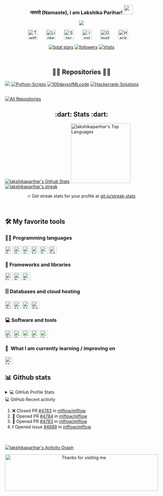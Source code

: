 <h3 align="center">
   नमस्ते (Namaste), I am Lakshika Parihar!
  <img src="https://media.giphy.com/media/WqR7WfQVrpXNcmrm81/giphy.gif" width="30">
</h3>

<!-- Typing SVG by DenverCoder1 - https://github.com/DenverCoder1/readme-typing-svg -->
<p align="center">
<a href="https://github.com/DenverCoder1/readme-typing-svg"><img src="https://readme-typing-svg.herokuapp.com/?lines=Always+Learning+New+things;Python+Developer;Self-taught+Data+Analyst;6%2B%20years+of+coding+experience&font=Fira%20Code&center=true&width=440&height=45&vCenter=true&size=22"></a>
</p>

<!-- Social icons section -->
<p align="center">
  <a href="https://twitter.com/Lakshika_2000"><img width="32px" alt="Twitter" title="Twitter" src="https://raw.githubusercontent.com/rahuldkjain/github-profile-readme-generator/master/src/images/icons/Social/twitter.svg"/></a>
  &#8287;&#8287;&#8287;&#8287;&#8287;
  <a href="https://www.linkedin.com/in/lakshika-parihar-120875158/"><img width="32px" alt="LinkedIn" title="LinkedIn" src="https://raw.githubusercontent.com/rahuldkjain/github-profile-readme-generator/master/src/images/icons/Social/linked-in-alt.svg"/></a>
  &#8287;&#8287;&#8287;&#8287;&#8287;
  <a href="https://stackoverflow.com/users/13890216/lakshika-parihar"><img width="32px" alt="Stack Overflow" title="Stack Overflow" src="https://raw.githubusercontent.com/rahuldkjain/github-profile-readme-generator/master/src/images/icons/Social/stack-overflow.svg"/></a>
  &#8287;&#8287;&#8287;&#8287;&#8287;
  <a href="https://www.instagram.com/pariharlakshika/"><img width="32px" alt="Instagram" title="Instagram" src="https://raw.githubusercontent.com/rahuldkjain/github-profile-readme-generator/master/src/images/icons/Social/instagram.svg"/></a>
  &#8287;&#8287;&#8287;&#8287;&#8287;
   <a href="mailto:pariharlakshika@gmail.com"><img width="32px" alt="Gmail" title="Gmail" src="https://img.icons8.com/doodle/48/000000/gmail-new.png"/></a>
  &#8287;&#8287;&#8287;&#8287;&#8287;
  <a href="https://www.hackerrank.com/pariharlakshika"><img width="32px" alt="HackerRank" title="HackerRank" src="https://raw.githubusercontent.com/rahuldkjain/github-profile-readme-generator/master/src/images/icons/Social/hackerrank.svg" /></a>
  &#8287;&#8287;&#8287;&#8287;&#8287;
</p>



<!-- Social badges section -->
<!-- Badges with custom icons - https://github.com/DenverCoder1/custom-icon-badges -->
<!-- YouTube stats - https://github.com/DenverCoder1/github-readme-youtube-stats -->
<!-- View counter - https://github.com/DenverCoder1/Simple-View-Counter -->
<!-- Star counter - https://github.com/idealclover/GitHub-Star-Counter -->
<p align="center">
  <a href="https://github.com/lakshikaparihar?tab=repositories&sort=stargazers">
    <img alt="total stars" title="Total stars on GitHub" src="https://custom-icon-badges.herokuapp.com/badge/dynamic/json?logo=star&color=55960c&labelColor=488207&label=Stars&style=for-the-badge&query=%24.stars&url=https://api.github-star-counter.workers.dev/user/lakshikaparihar"/></a>
  <a href="https://github.com/lakshikaparihar?tab=followers">
    <img alt="followers" title="Follow me on Github" src="https://custom-icon-badges.herokuapp.com/github/followers/lakshikaparihar?color=236ad3&labelColor=1155ba&style=for-the-badge&logo=person-add&label=Follow&logoColor=white"/></a>
  <a href="https://visitor-badge.laobi.icu/badge?page_id=lakshikaparihar.visitor-badge&title=Visits">
    <img alt="Visits" src="https://badges.pufler.dev/visits/lakshikaparihar/lakshikaparihar?page_id=lakshikaparihar.visitor-badge&logo=eye&color=c179d4&labelColor=9811ba&style=for-the-badge&label=Visits&logoColor=white"></a>  
</p>

<br>
<h2 align="center">👨‍💻 Repositories 👨‍💻</h2>
<!-- Repo info cards - https://github.com/anuraghazra/github-readme-stats -->
<!-- Small repo cards (fork) - https://github.com/DenverCoder1/github-readme-stats -->
<p align="centre">
<a href="https://github.com/lakshikaparihar/Covid19-prediction-using-SIR-model">
  <img align="centre" src="https://github-readme-stats.vercel.app/api/pin/?username=lakshikaparihar&repo=Covid19-prediction-using-SIR-model&theme=react&bg_color=1F222E&title_color=F85D7F&icon_color=F8D866&show_icons=false&border_radius=10&border_color=F85D7F"  /></a>
<a href="https://github.com/lakshikaparihar/Python-Scripts" >
   <img align="centre" src="https://github-readme-stats.vercel.app/api/pin/?username=lakshikaparihar&repo=Python-Scripts&theme=react&bg_color=1F222E&title_color=F85D7F&icon_color=F8D866&show_icons=false&border_radius=10&border_color=F85D7F" alt="Python-Scripts" ></a>
<a href="https://github.com/lakshikaparihar/100daysofMLcode">
 <img align="centre" src="https://github-readme-stats.vercel.app/api/pin/?username=lakshikaparihar&repo=100daysofMLcode&theme=react&bg_color=1F222E&title_color=F85D7F&icon_color=F8D866&show_icons=false&border_radius=10&border_color=F85D7F" alt="100daysofMLcode"></a>
<a href="https://github.com/lakshikaparihar/Hackerrank-Solutions">
   <img align="centre" src="https://github-readme-stats.vercel.app/api/pin/?username=lakshikaparihar&repo=Hackerrank-Solutions&theme=react&bg_color=1F222E&title_color=F85D7F&icon_color=F8D866&show_icons=false&border_radius=10&border_color=F85D7F" alt="Hackerrank-Solutions"></a>

<br>
   <br>

<p align="left">
  <a href="https://github.com/lakshikaparihar?tab=repositories&sort=stargazers"><img alt="All Repositories" title="All Repositories" src="https://custom-icon-badges.herokuapp.com/badge/-All%20Repos-2962FF?style=for-the-badge&logoColor=white&logo=repo"/></a>
</p>


<h2 align="center"> :dart: Stats :dart:</h2>
<!-- GitHub Readme Streak Stats - https://github.com/DenverCoder1/github-readme-streak-stats -->
   
<!-- https://github.com/anuraghazra/github-readme-stats -->
<p>
    <a href="https://github.com/anuraghazra/github-readme-stats">
     <img alt="lakshikaparihar's Github Stats" src="https://denvercoder1-github-readme-stats.vercel.app/api/?username=lakshikaparihar&show_icons=true&count_private=true&theme=react&hide_border=true&bg_color=1F222E&title_color=F85D7F&icon_color=F8D866"/></a>
    <a href="https://github.com/anuraghazra/github-readme-stats">
     <img alt="lakshikaparihar's Top Languages" src="https://github-readme-stats.vercel.app/api/top-langs/?username=lakshikaparihar&langs_count=8&layout=compact&theme=react&hide_border=true&bg_color=1F222E&title_color=F85D7F&icon_color=F8D866&hide=Jupyter%20Notebook" height="196px"/>
   <a href="https://github.com/DenverCoder1/github-readme-streak-stats">
    <img title="🔥 Get streak stats for your profile at git.io/streak-stats" alt="lakshikaparihar's streak" src="https://github-readme-streak-stats.herokuapp.com/?user=lakshikaparihar&theme=monokai-metallian&hide_border=true"/></a>
  <p align="center">🔥 Get streak stats for your profile at <a href="https://git.io/streak-stats">git.io/streak-stats</a></p>
</p>

<!-- Some badges are from https://github.com/Ileriayo/markdown-badges -->

<br>

## 🛠️ My favorite tools

### 👨‍💻 Programming languages

<p>
    <a href="https://github.com/search?q=user%3ADenverCoder1+language%3Abash"><img alt="Bash" src="https://img.shields.io/badge/Bash-121011.svg?logo=gnu-bash&logoColor=white" height="25"></a>
    <a href="https://github.com/search?q=user%3ADenverCoder1+language%3Ac"><img alt="C" src="https://custom-icon-badges.herokuapp.com/badge/C-03599C.svg?logo=c-in-hexagon&logoColor=white" height="25"></a>
    <a href="https://github.com/search?q=user%3ADenverCoder1+language%3Acpp"><img alt="C++" src="https://custom-icon-badges.herokuapp.com/badge/C++-9C033A.svg?logo=cpp2&logoColor=white" height="25"></a>
    <a href="https://github.com/search?q=user%3ADenverCoder1+language%3Amarkdown"><img alt="Markdown" src="https://img.shields.io/badge/Markdown-000000.svg?logo=markdown&logoColor=white" height="25"></a>
    <a href="https://github.com/search?q=user%3ADenverCoder1+language%3Apython"><img alt="Python" src="https://img.shields.io/badge/Python-14354C.svg?logo=python&logoColor=white" height="25"></a>
    <a href="https://github.com/search?q=user%3ADenverCoder1+language%3Asql"><img alt="SQL" src="https://custom-icon-badges.herokuapp.com/badge/SQL-025E8C.svg?logo=database&logoColor=white" height="25"></a>
</p>

### 🧰 Frameworks and libraries

<p>
    <a href="#"><img alt="NumPy" src="https://img.shields.io/badge/Numpy-013243.svg?logo=numpy&logoColor=white" height="25"></a>
    <a href="#"><img alt="Pandas" src="https://img.shields.io/badge/Pandas-150458.svg?logo=pandas&logoColor=white" height="25"></a>
    <a href="#"><img alt="Pytest" src="https://img.shields.io/badge/Pytest-0A9EDC.svg?logo=pytest&logoColor=white" height="25"></a>
</p>

### 🗄️ Databases and cloud hosting

<p>
    <a href="#"><img alt="GitHub Pages" src="https://img.shields.io/badge/GitHub%20Pages-327FC7.svg?logo=github&logoColor=white" height="25"></a>
    <a href="#"><img alt="MongoDB" src ="https://img.shields.io/badge/MongoDB-4ea94b.svg?logo=mongodb&logoColor=white" height="25"></a>
    <a href="#"><img alt="MySQL" src="https://img.shields.io/badge/MySQL-00f.svg?logo=mysql&logoColor=white" height="25"></a>
    <a href="#"><img alt="SQLite" src ="https://img.shields.io/badge/SQLite-07405e.svg?logo=sqlite&logoColor=white" height="25"></a>
</p>

### 💻 Software and tools

<p>
    <a href="#"><img alt="Git" src="https://img.shields.io/badge/Git-F05033.svg?logo=git&logoColor=white" height="25" ></a>
    <a href="#"><img alt="Google Sheets" src="https://img.shields.io/badge/Google%20Sheets-34A853.svg?logo=google%20sheets&logoColor=white" height="25" ></a>
    <a href="#"><img alt="Jupyter" src="https://img.shields.io/badge/Jupyter-F37626.svg?logo=Jupyter&logoColor=white" height="25" ></a>
    <a href="#"><img alt="Stack Overflow" src="https://img.shields.io/badge/-Stack%20Overflow-FE7A16?logo=stack-overflow&logoColor=white" height="25" ></a>
    <a href="#"><img alt="Visual Studio Code" src="https://img.shields.io/badge/Visual%20Studio%20Code-0078d7.svg?logo=visual-studio-code&logoColor=white" height="25" ></a>
</p>

### 📖  What I am currently learning / improving on

<p>
    <a href="#"><img alt="MySQL" src="https://img.shields.io/badge/MySQL-00f.svg?logo=mysql&logoColor=white" height="25"></a>
</p> 

## 📊 Github stats

<!-- https://github.com/anuraghazra/github-readme-stats -->
<details> 
  <summary>💻 GitHub Profile Stats</summary>
  <br/>
    <a href="https://github.com/anuraghazra/github-readme-stats"><img alt="lakshikaparihar's Github Stats" src="https://denvercoder1-github-readme-stats.vercel.app/api/?username=lakshikaparihar&show_icons=true&count_private=true&theme=react&hide_border=true&bg_color=1F222E&title_color=F85D7F&icon_color=F8D866" height="192px"/></a>
  <a href="https://github.com/anuraghazra/github-readme-stats"><img alt="lakshikaparihar's Top Languages" src="https://github-readme-stats.vercel.app/api/top-langs/?username=lakshikaparihar&langs_count=8&layout=compact&theme=react&hide_border=true&bg_color=1F222E&title_color=F85D7F&icon_color=F8D866&hide=Jupyter%20Notebook" height="192px"/></a>
  <br/>
  <b>Note:</b> Top languages is only a metric of the languages my public code consists of and doesn't reflect experience or skill level.
</details>



<summary>💻 GitHub Recent activity</summary>

<!--START_SECTION:activity-->
1. ❌ Closed PR [#4783](https://github.com/mlflow/mlflow/pull/4783) in [mlflow/mlflow](https://github.com/mlflow/mlflow)
2. 💪 Opened PR [#4784](https://github.com/mlflow/mlflow/pull/4784) in [mlflow/mlflow](https://github.com/mlflow/mlflow)
3. 💪 Opened PR [#4783](https://github.com/mlflow/mlflow/pull/4783) in [mlflow/mlflow](https://github.com/mlflow/mlflow)
4. ❗️ Opened issue [#4689](https://github.com/mlflow/mlflow/issues/4689) in [mlflow/mlflow](https://github.com/mlflow/mlflow)
<!--END_SECTION:activity-->

<br>

<!-- https://github.com/ashutosh00710/github-readme-activity-graph -->
<a href="https://github.com/ashutosh00710/github-readme-activity-graph"><img alt="lakshikaparihar's Activity Graph" src="https://activity-graph.herokuapp.com/graph?username=lakshikaparihar&bg_color=1F222E&color=F8D866&line=F85D7F&point=FFFFFF&hide_border=true" /></a>



<!-- Footer -->

<div align="center">

<img height="120" alt="Thanks for visiting me" width="100%" src="https://raw.githubusercontent.com/BrunnerLivio/brunnerlivio/master/images/marquee.svg" />
<br />

</div>

